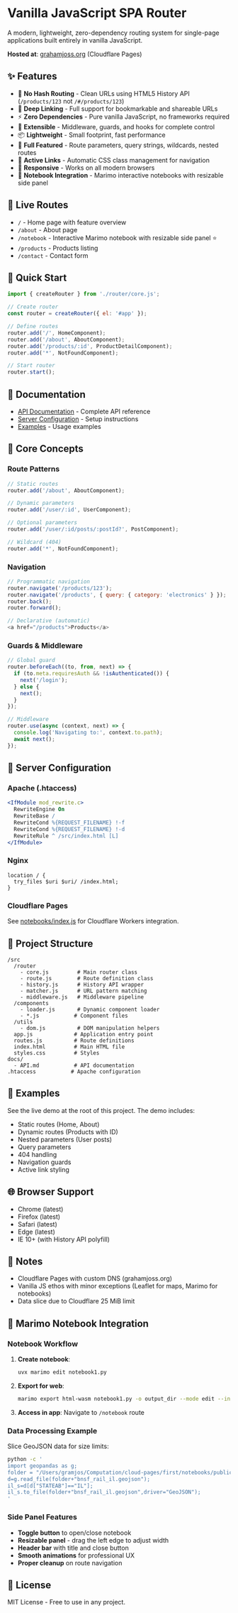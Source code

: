 # Vanilla JavaScript SPA Router

A modern, lightweight, zero-dependency routing system for single-page applications built entirely in vanilla JavaScript.

**Hosted at**: [grahamjoss.org](https://grahamjoss.org) (Cloudflare Pages)

## ✨ Features

- 🚀 **No Hash Routing** - Clean URLs using HTML5 History API (`/products/123` not `/#/products/123`)
- 🔗 **Deep Linking** - Full support for bookmarkable and shareable URLs
- ⚡ **Zero Dependencies** - Pure vanilla JavaScript, no frameworks required
- 🎯 **Extensible** - Middleware, guards, and hooks for complete control
- 📦 **Lightweight** - Small footprint, fast performance
- 🔧 **Full Featured** - Route parameters, query strings, wildcards, nested routes
- 🎨 **Active Links** - Automatic CSS class management for navigation
- 📱 **Responsive** - Works on all modern browsers
- 📓 **Notebook Integration** - Marimo interactive notebooks with resizable side panel

## 🎯 Live Routes

- `/` - Home page with feature overview
- `/about` - About page
- `/notebook` - Interactive Marimo notebook with resizable side panel ⭐
- `/products` - Products listing
- `/contact` - Contact form

## 🚀 Quick Start

```javascript
import { createRouter } from './router/core.js';

// Create router
const router = createRouter({ el: '#app' });

// Define routes
router.add('/', HomeComponent);
router.add('/about', AboutComponent);
router.add('/products/:id', ProductDetailComponent);
router.add('*', NotFoundComponent);

// Start router
router.start();
```

## 📖 Documentation

- [API Documentation](docs/API.md) - Complete API reference
- [Server Configuration](#server-configuration) - Setup instructions
- [Examples](#examples) - Usage examples

## 🎯 Core Concepts

### Route Patterns

```javascript
// Static routes
router.add('/about', AboutComponent);

// Dynamic parameters
router.add('/user/:id', UserComponent);

// Optional parameters
router.add('/user/:id/posts/:postId?', PostComponent);

// Wildcard (404)
router.add('*', NotFoundComponent);
```

### Navigation

```javascript
// Programmatic navigation
router.navigate('/products/123');
router.navigate('/products', { query: { category: 'electronics' } });
router.back();
router.forward();

// Declarative (automatic)
<a href="/products">Products</a>
```

### Guards & Middleware

```javascript
// Global guard
router.beforeEach((to, from, next) => {
  if (to.meta.requiresAuth && !isAuthenticated()) {
    next('/login');
  } else {
    next();
  }
});

// Middleware
router.use(async (context, next) => {
  console.log('Navigating to:', context.to.path);
  await next();
});
```

## 🔧 Server Configuration

### Apache (.htaccess)

```apache
<IfModule mod_rewrite.c>
  RewriteEngine On
  RewriteBase /
  RewriteCond %{REQUEST_FILENAME} !-f
  RewriteCond %{REQUEST_FILENAME} !-d
  RewriteRule ^ /src/index.html [L]
</IfModule>
```

### Nginx

```nginx
location / {
  try_files $uri $uri/ /index.html;
}
```

### Cloudflare Pages

See [notebooks/index.js](notebooks/index.js) for Cloudflare Workers integration.

## 📂 Project Structure

```
/src
  /router
    - core.js         # Main router class
    - route.js        # Route definition class
    - history.js      # History API wrapper
    - matcher.js      # URL pattern matching
    - middleware.js   # Middleware pipeline
  /components
    - loader.js       # Dynamic component loader
    - *.js           # Component files
  /utils
    - dom.js          # DOM manipulation helpers
  app.js             # Application entry point
  routes.js          # Route definitions
  index.html         # Main HTML file
  styles.css         # Styles
docs/
  - API.md           # API documentation
.htaccess           # Apache configuration
```

## 🎨 Examples

See the live demo at the root of this project. The demo includes:

- Static routes (Home, About)
- Dynamic routes (Products with ID)
- Nested parameters (User posts)
- Query parameters
- 404 handling
- Navigation guards
- Active link styling

## 🌐 Browser Support

- Chrome (latest)
- Firefox (latest)
- Safari (latest)
- Edge (latest)
- IE 10+ (with History API polyfill)

## 📝 Notes

- Cloudflare Pages with custom DNS (grahamjoss.org)
- Vanilla JS ethos with minor exceptions (Leaflet for maps, Marimo for notebooks)
- Data slice due to Cloudflare 25 MiB limit

## 📓 Marimo Notebook Integration

### Notebook Workflow
1. **Create notebook**: 
   ```bash
   uvx marimo edit notebook1.py
   ```

2. **Export for web**: 
   ```bash
   marimo export html-wasm notebook1.py -o output_dir --mode edit --include-cloudflare
   ```

3. **Access in app**: Navigate to `/notebook` route

### Data Processing Example
Slice GeoJSON data for size limits:
```bash
python -c '
import geopandas as g;
folder = "/Users/gramjos/Computation/cloud-pages/first/notebooks/public/";
d=g.read_file(folder+"bnsf_rail_il.geojson");
il_s=d[d["STATEAB"]=="IL"];
il_s.to_file(folder+"bnsf_rail_il.geojson",driver="GeoJSON");
'
```

### Side Panel Features
- **Toggle button** to open/close notebook
- **Resizable panel** - drag the left edge to adjust width
- **Header bar** with title and close button
- **Smooth animations** for professional UX
- **Proper cleanup** on route navigation

## 📄 License

MIT License - Free to use in any project.
